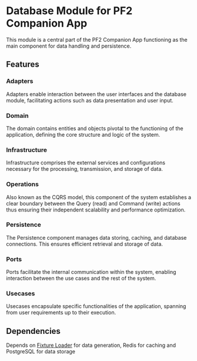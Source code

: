# Database Module for PF2 Companion App

This module is a central part of the PF2 Companion App functioning as the main component for data handling and
persistence.

## Features

### Adapters

Adapters enable interaction between the user interfaces and the database module, facilitating actions such as data
presentation and user input.

### Domain

The domain contains entities and objects pivotal to the functioning of the application, defining the core structure and
logic of the system.

### Infrastructure

Infrastructure comprises the external services and configurations necessary for the processing, transmission, and
storage of data.

### Operations

Also known as the CQRS model, this component of the system establishes a clear boundary between the Query (read) and
Command (write) actions thus ensuring their independent scalability and performance optimization.

### Persistence

The Persistence component manages data storing, caching, and database connections. This ensures efficient retrieval and
storage of data.

### Ports

Ports facilitate the internal communication within the system, enabling interaction between the use cases and the rest
of the system.

### Usecases

Usecases encapsulate specific functionalities of the application, spanning from user requirements up to their execution.

## Dependencies

Depends on [Fixture Loader](../builder/readme.md) for data generation, Redis for caching and PostgreSQL for data
storage